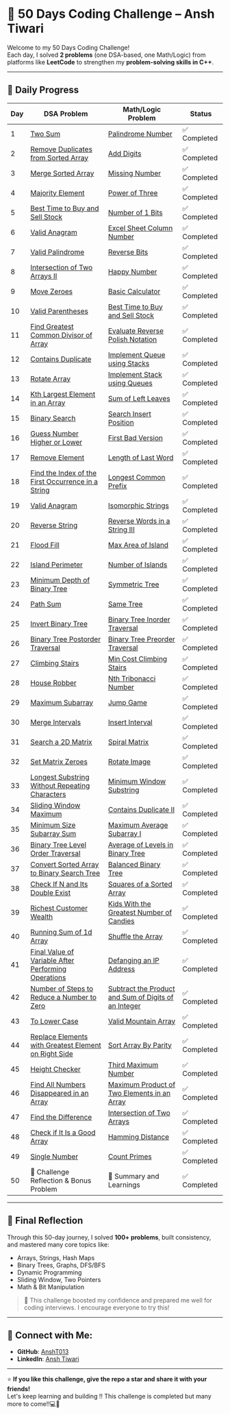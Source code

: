 # 🚀 50 Days Coding Challenge – Ansh Tiwari

Welcome to my 50 Days Coding Challenge!  
Each day, I solved **2 problems** (one DSA-based, one Math/Logic) from platforms like **LeetCode** to strengthen my **problem-solving skills in C++**.

---

## 📅 Daily Progress

| Day | DSA Problem | Math/Logic Problem | Status |
|-----|-------------|--------------------|--------|
| 1 | [Two Sum](https://leetcode.com/problems/two-sum/) | [Palindrome Number](https://leetcode.com/problems/palindrome-number/) | ✅ Completed |
| 2 | [Remove Duplicates from Sorted Array](https://leetcode.com/problems/remove-duplicates-from-sorted-array/) | [Add Digits](https://leetcode.com/problems/add-digits/) | ✅ Completed |
| 3 | [Merge Sorted Array](https://leetcode.com/problems/merge-sorted-array/) | [Missing Number](https://leetcode.com/problems/missing-number/) | ✅ Completed |
| 4 | [Majority Element](https://leetcode.com/problems/majority-element/) | [Power of Three](https://leetcode.com/problems/power-of-three/) | ✅ Completed |
| 5 | [Best Time to Buy and Sell Stock](https://leetcode.com/problems/best-time-to-buy-and-sell-stock/) | [Number of 1 Bits](https://leetcode.com/problems/number-of-1-bits/) | ✅ Completed |
| 6 | [Valid Anagram](https://leetcode.com/problems/valid-anagram/) | [Excel Sheet Column Number](https://leetcode.com/problems/excel-sheet-column-number/) | ✅ Completed |
| 7 | [Valid Palindrome](https://leetcode.com/problems/valid-palindrome/) | [Reverse Bits](https://leetcode.com/problems/reverse-bits/) | ✅ Completed |
| 8 | [Intersection of Two Arrays II](https://leetcode.com/problems/intersection-of-two-arrays-ii/) | [Happy Number](https://leetcode.com/problems/happy-number/) | ✅ Completed |
| 9 | [Move Zeroes](https://leetcode.com/problems/move-zeroes/) | [Basic Calculator](https://leetcode.com/problems/basic-calculator/) | ✅ Completed |
| 10 | [Valid Parentheses](https://leetcode.com/problems/valid-parentheses/) | [Best Time to Buy and Sell Stock](https://leetcode.com/problems/best-time-to-buy-and-sell-stock/) | ✅ Completed |
| 11 | [Find Greatest Common Divisor of Array](https://leetcode.com/problems/find-greatest-common-divisor-of-array/) | [Evaluate Reverse Polish Notation](https://leetcode.com/problems/evaluate-reverse-polish-notation/) | ✅ Completed |
| 12 | [Contains Duplicate](https://leetcode.com/problems/contains-duplicate/) | [Implement Queue using Stacks](https://leetcode.com/problems/implement-queue-using-stacks/) | ✅ Completed |
| 13 | [Rotate Array](https://leetcode.com/problems/rotate-array/) | [Implement Stack using Queues](https://leetcode.com/problems/implement-stack-using-queues/) | ✅ Completed |
| 14 | [Kth Largest Element in an Array](https://leetcode.com/problems/kth-largest-element-in-an-array/) | [Sum of Left Leaves](https://leetcode.com/problems/sum-of-left-leaves/) | ✅ Completed |
| 15 | [Binary Search](https://leetcode.com/problems/binary-search/) | [Search Insert Position](https://leetcode.com/problems/search-insert-position/) | ✅ Completed |
| 16 | [Guess Number Higher or Lower](https://leetcode.com/problems/guess-number-higher-or-lower/) | [First Bad Version](https://leetcode.com/problems/first-bad-version/) | ✅ Completed |
| 17 | [Remove Element](https://leetcode.com/problems/remove-element/) | [Length of Last Word](https://leetcode.com/problems/length-of-last-word/) | ✅ Completed |
| 18 | [Find the Index of the First Occurrence in a String](https://leetcode.com/problems/find-the-index-of-the-first-occurrence-in-a-string/) | [Longest Common Prefix](https://leetcode.com/problems/longest-common-prefix/) | ✅ Completed |
| 19 | [Valid Anagram](https://leetcode.com/problems/valid-anagram/) | [Isomorphic Strings](https://leetcode.com/problems/isomorphic-strings/) | ✅ Completed |
| 20 | [Reverse String](https://leetcode.com/problems/reverse-string/) | [Reverse Words in a String III](https://leetcode.com/problems/reverse-words-in-a-string-iii/) | ✅ Completed |
| 21 | [Flood Fill](https://leetcode.com/problems/flood-fill/) | [Max Area of Island](https://leetcode.com/problems/max-area-of-island/) | ✅ Completed |
| 22 | [Island Perimeter](https://leetcode.com/problems/island-perimeter/) | [Number of Islands](https://leetcode.com/problems/number-of-islands/) | ✅ Completed |
| 23 | [Minimum Depth of Binary Tree](https://leetcode.com/problems/minimum-depth-of-binary-tree/) | [Symmetric Tree](https://leetcode.com/problems/symmetric-tree/) | ✅ Completed |
| 24 | [Path Sum](https://leetcode.com/problems/path-sum/) | [Same Tree](https://leetcode.com/problems/same-tree/) | ✅ Completed |
| 25 | [Invert Binary Tree](https://leetcode.com/problems/invert-binary-tree/) | [Binary Tree Inorder Traversal](https://leetcode.com/problems/binary-tree-inorder-traversal/) | ✅ Completed |
| 26 | [Binary Tree Postorder Traversal](https://leetcode.com/problems/binary-tree-postorder-traversal/) | [Binary Tree Preorder Traversal](https://leetcode.com/problems/binary-tree-preorder-traversal/) | ✅ Completed |
| 27 | [Climbing Stairs](https://leetcode.com/problems/climbing-stairs/) | [Min Cost Climbing Stairs](https://leetcode.com/problems/min-cost-climbing-stairs/) | ✅ Completed |
| 28 | [House Robber](https://leetcode.com/problems/house-robber/) | [Nth Tribonacci Number](https://leetcode.com/problems/n-th-tribonacci-number/) | ✅ Completed |
| 29 | [Maximum Subarray](https://leetcode.com/problems/maximum-subarray/) | [Jump Game](https://leetcode.com/problems/jump-game/) | ✅ Completed |
| 30 | [Merge Intervals](https://leetcode.com/problems/merge-intervals/) | [Insert Interval](https://leetcode.com/problems/insert-interval/) | ✅ Completed |
| 31 | [Search a 2D Matrix](https://leetcode.com/problems/search-a-2d-matrix/) | [Spiral Matrix](https://leetcode.com/problems/spiral-matrix/) | ✅ Completed |
| 32 | [Set Matrix Zeroes](https://leetcode.com/problems/set-matrix-zeroes/) | [Rotate Image](https://leetcode.com/problems/rotate-image/) | ✅ Completed |
| 33 | [Longest Substring Without Repeating Characters](https://leetcode.com/problems/longest-substring-without-repeating-characters/) | [Minimum Window Substring](https://leetcode.com/problems/minimum-window-substring/) | ✅ Completed |
| 34 | [Sliding Window Maximum](https://leetcode.com/problems/sliding-window-maximum/) | [Contains Duplicate II](https://leetcode.com/problems/contains-duplicate-ii/) | ✅ Completed |
| 35 | [Minimum Size Subarray Sum](https://leetcode.com/problems/minimum-size-subarray-sum/) | [Maximum Average Subarray I](https://leetcode.com/problems/maximum-average-subarray-i/) | ✅ Completed |
| 36 | [Binary Tree Level Order Traversal](https://leetcode.com/problems/binary-tree-level-order-traversal/) | [Average of Levels in Binary Tree](https://leetcode.com/problems/average-of-levels-in-binary-tree/) | ✅ Completed |
| 37 | [Convert Sorted Array to Binary Search Tree](https://leetcode.com/problems/convert-sorted-array-to-binary-search-tree/) | [Balanced Binary Tree](https://leetcode.com/problems/balanced-binary-tree/) | ✅ Completed |
| 38 | [Check If N and Its Double Exist](https://leetcode.com/problems/check-if-n-and-its-double-exist/) | [Squares of a Sorted Array](https://leetcode.com/problems/squares-of-a-sorted-array/) | ✅ Completed |
| 39 | [Richest Customer Wealth](https://leetcode.com/problems/richest-customer-wealth/) | [Kids With the Greatest Number of Candies](https://leetcode.com/problems/kids-with-the-greatest-number-of-candies/) | ✅ Completed |
| 40 | [Running Sum of 1d Array](https://leetcode.com/problems/running-sum-of-1d-array/) | [Shuffle the Array](https://leetcode.com/problems/shuffle-the-array/) | ✅ Completed |
| 41 | [Final Value of Variable After Performing Operations](https://leetcode.com/problems/final-value-of-variable-after-performing-operations/) | [Defanging an IP Address](https://leetcode.com/problems/defanging-an-ip-address/) | ✅ Completed |
| 42 | [Number of Steps to Reduce a Number to Zero](https://leetcode.com/problems/number-of-steps-to-reduce-a-number-to-zero/) | [Subtract the Product and Sum of Digits of an Integer](https://leetcode.com/problems/subtract-the-product-and-sum-of-digits-of-an-integer/) | ✅ Completed |
| 43 | [To Lower Case](https://leetcode.com/problems/to-lower-case/) | [Valid Mountain Array](https://leetcode.com/problems/valid-mountain-array/) | ✅ Completed |
| 44 | [Replace Elements with Greatest Element on Right Side](https://leetcode.com/problems/replace-elements-with-greatest-element-on-right-side/) | [Sort Array By Parity](https://leetcode.com/problems/sort-array-by-parity/) | ✅ Completed |
| 45 | [Height Checker](https://leetcode.com/problems/height-checker/) | [Third Maximum Number](https://leetcode.com/problems/third-maximum-number/) | ✅ Completed |
| 46 | [Find All Numbers Disappeared in an Array](https://leetcode.com/problems/find-all-numbers-disappeared-in-an-array/) | [Maximum Product of Two Elements in an Array](https://leetcode.com/problems/maximum-product-of-two-elements-in-an-array/) | ✅ Completed |
| 47 | [Find the Difference](https://leetcode.com/problems/find-the-difference/) | [Intersection of Two Arrays](https://leetcode.com/problems/intersection-of-two-arrays/) | ✅ Completed |
| 48 | [Check if It Is a Good Array](https://leetcode.com/problems/check-if-it-is-a-good-array/) | [Hamming Distance](https://leetcode.com/problems/hamming-distance/) | ✅ Completed |
| 49 | [Single Number](https://leetcode.com/problems/single-number/) | [Count Primes](https://leetcode.com/problems/count-primes/) | ✅ Completed |
| 50 | 🎉 Challenge Reflection & Bonus Problem | 🎉 Summary and Learnings | ✅ Completed |

---

## 🏁 Final Reflection

Through this 50-day journey, I solved **100+ problems**, built consistency, and mastered many core topics like:

- Arrays, Strings, Hash Maps  
- Binary Trees, Graphs, DFS/BFS  
- Dynamic Programming  
- Sliding Window, Two Pointers  
- Math & Bit Manipulation

> 🎯 This challenge boosted my confidence and prepared me well for coding interviews. I encourage everyone to try this!

---

## 🔗 Connect with Me:

- **GitHub**: [AnshT013](https://github.com/AnshT013)  
- **LinkedIn**: [Ansh Tiwari](https://www.linkedin.com/in/ansh-tiwari-577a72246/)

---

⭐ **If you like this challenge, give the repo a star and share it with your friends!**  
Let's keep learning and building !! This challenge is completed but many more to come!!💻🚀
